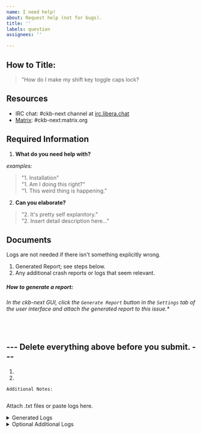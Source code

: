 ```yaml
---
name: I need help!
about: Request help (not for bugs).
title: ''
labels: question
assignees: ''

---
```

## How to Title:
> "How do I make my shift key toggle caps lock?

## Resources
* IRC chat: #ckb-next channel at [irc.libera.chat](https://web.libera.chat/?channels=#ckb-next)
* [Matrix](https://matrix.to/#/#ckb-next:matrix.org): #ckb-next:matrix.org

## Required Information

1. **What do you need help with?**

*examples:*
> "1. Installation" </br>
> "1. Am I doing this right?" </br>
> "1. This weird thing is happening." </br>

2. **Can you elaborate?**

> "2. It's pretty self explanitory." </br>
> "2. Insert detail description here..."


## Documents

Logs are not needed if there isn't something explicitly wrong.</br>

1. Generated Report; see steps below.
2. Any additional crash reports or logs that seem relevant.
##### How to generate a report: 
###### In the ckb-next GUI, click the `Generate Report` button in the `Settings` tab of the user interface and attach the generated report to this issue.*

</br>

## --- Delete everything above before you submit. ---
1. 
2. 
```
Additional Notes: 


```

Attach .txt files or paste logs here.
<details><summary>Generated Logs</summary>
<p>

```

-- PASTE HERE --

```

</p>
</details>


<details><summary>Optional Additional Logs</summary>
<p>

```

-- PASTE HERE --

```

</p>
</details>